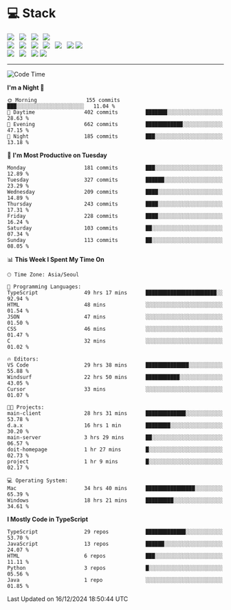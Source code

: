 <h1>💻 Stack</h1>
<div>
 <!-- badge : https://shields.io/ -->
 <!-- icon : https://simpleicons.org/?q=Get -->
 <img src="https://img.shields.io/badge/HTML5-e74c3c?style=flat-square&logo=HTML5&logoColor=white"/> &nbsp 
 <img src="https://img.shields.io/badge/CSS3-0A84FF?style=flat-square&logo=CSS3&logoColor=white"/> &nbsp 
 <img src="https://img.shields.io/badge/JavaScript-FFCD11?style=flat-square&logo=JavaScript&logoColor=white"/> &nbsp 
 <img src="https://img.shields.io/badge/TypeScript-3075C0?style=flat-square&logo=TypeScript&logoColor=white"/>
 <br/>
 <img src="https://img.shields.io/badge/Next-000000?style=flat-square&logo=nextdotjs&logoColor=white"/> &nbsp 
 <img src="https://img.shields.io/badge/React-00BCF6?style=flat-square&logo=React&logoColor=white"/> &nbsp 
 <img src="https://img.shields.io/badge/Redux-764ABC?style=flat-square&logo=Redux&logoColor=white"/> &nbsp
 <img src="https://img.shields.io/badge/Recoil-3578E5?style=flat-square&logo=recoil&logoColor=white"/> &nbsp
 <img src="https://img.shields.io/badge/React-Query-FF4154?style=flat-square&logo=reactquery&logoColor=white"/> &nbsp 
 <img src="https://img.shields.io/badge/styled%2Dcomponents-DB7093?style=flat-square&logo=styled%2Dcomponents&logoColor=white"/>
 <img src="https://img.shields.io/badge/CSS Modules-000000?style=flat-square&logo=CSS Modules&logoColor=white"/> &nbsp 
 <br/>
 <img src="https://img.shields.io/badge/Node-339933?style=flat-square&logo=Node.js&logoColor=white"/> &nbsp 
 <img src="https://img.shields.io/badge/Express-000000?style=flat-square&logo=Express&logoColor=white"/> &nbsp 
 <img src="https://img.shields.io/badge/MongoDB-47A248?style=flat-square&logo=MongoDB&logoColor=white"/>
 <img src="https://img.shields.io/badge/MariaDB-003545?style=flat-square&logo=mariadb&logoColor=white"/>
</div>

<hr>

<!--START_SECTION:waka-->
![Code Time](http://img.shields.io/badge/Code%20Time-1%2C766%20hrs%204%20mins-blue)

**I'm a Night 🦉** 

```text
🌞 Morning                155 commits         ███░░░░░░░░░░░░░░░░░░░░░░   11.04 % 
🌆 Daytime                402 commits         ███████░░░░░░░░░░░░░░░░░░   28.63 % 
🌃 Evening                662 commits         ████████████░░░░░░░░░░░░░   47.15 % 
🌙 Night                  185 commits         ███░░░░░░░░░░░░░░░░░░░░░░   13.18 % 
```
📅 **I'm Most Productive on Tuesday** 

```text
Monday                   181 commits         ███░░░░░░░░░░░░░░░░░░░░░░   12.89 % 
Tuesday                  327 commits         ██████░░░░░░░░░░░░░░░░░░░   23.29 % 
Wednesday                209 commits         ████░░░░░░░░░░░░░░░░░░░░░   14.89 % 
Thursday                 243 commits         ████░░░░░░░░░░░░░░░░░░░░░   17.31 % 
Friday                   228 commits         ████░░░░░░░░░░░░░░░░░░░░░   16.24 % 
Saturday                 103 commits         ██░░░░░░░░░░░░░░░░░░░░░░░   07.34 % 
Sunday                   113 commits         ██░░░░░░░░░░░░░░░░░░░░░░░   08.05 % 
```


📊 **This Week I Spent My Time On** 

```text
🕑︎ Time Zone: Asia/Seoul

💬 Programming Languages: 
TypeScript               49 hrs 17 mins      ███████████████████████░░   92.94 % 
HTML                     48 mins             ░░░░░░░░░░░░░░░░░░░░░░░░░   01.54 % 
JSON                     47 mins             ░░░░░░░░░░░░░░░░░░░░░░░░░   01.50 % 
CSS                      46 mins             ░░░░░░░░░░░░░░░░░░░░░░░░░   01.47 % 
C                        32 mins             ░░░░░░░░░░░░░░░░░░░░░░░░░   01.02 % 

🔥 Editors: 
VS Code                  29 hrs 38 mins      ██████████████░░░░░░░░░░░   55.88 % 
Windsurf                 22 hrs 50 mins      ███████████░░░░░░░░░░░░░░   43.05 % 
Cursor                   33 mins             ░░░░░░░░░░░░░░░░░░░░░░░░░   01.07 % 

🐱‍💻 Projects: 
main-client              28 hrs 31 mins      █████████████░░░░░░░░░░░░   53.78 % 
d.a.x                    16 hrs 1 min        ████████░░░░░░░░░░░░░░░░░   30.20 % 
main-server              3 hrs 29 mins       ██░░░░░░░░░░░░░░░░░░░░░░░   06.57 % 
doit-homepage            1 hr 27 mins        █░░░░░░░░░░░░░░░░░░░░░░░░   02.73 % 
project                  1 hr 9 mins         █░░░░░░░░░░░░░░░░░░░░░░░░   02.17 % 

💻 Operating System: 
Mac                      34 hrs 40 mins      ████████████████░░░░░░░░░   65.39 % 
Windows                  18 hrs 21 mins      █████████░░░░░░░░░░░░░░░░   34.61 % 
```

**I Mostly Code in TypeScript** 

```text
TypeScript               29 repos            █████████████░░░░░░░░░░░░   53.70 % 
JavaScript               13 repos            ██████░░░░░░░░░░░░░░░░░░░   24.07 % 
HTML                     6 repos             ███░░░░░░░░░░░░░░░░░░░░░░   11.11 % 
Python                   3 repos             █░░░░░░░░░░░░░░░░░░░░░░░░   05.56 % 
Java                     1 repo              ░░░░░░░░░░░░░░░░░░░░░░░░░   01.85 % 
```




 Last Updated on 16/12/2024 18:50:44 UTC
<!--END_SECTION:waka-->
